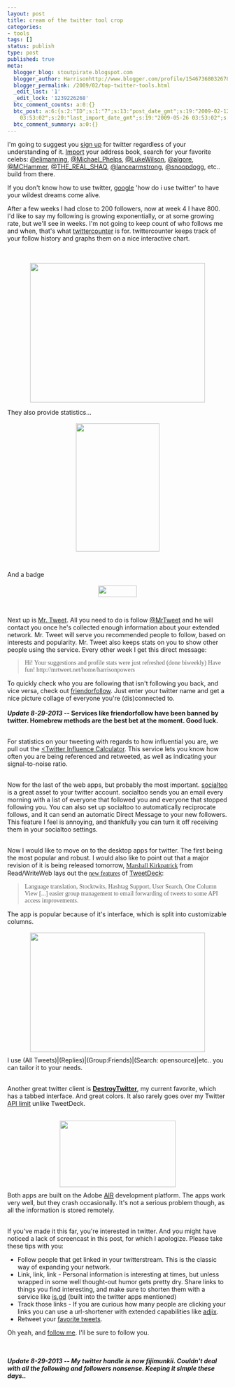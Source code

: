 ```yaml
---
layout: post
title: cream of the twitter tool crop
categories:
- tools
tags: []
status: publish
type: post
published: true
meta:
  blogger_blog: stoutpirate.blogspot.com
  blogger_author: Harrisonhttp://www.blogger.com/profile/15467368032678596376harrisonpowers@gmail.com
  blogger_permalink: /2009/02/top-twitter-tools.html
  _edit_last: '1'
  _edit_lock: '1239226268'
  btc_comment_counts: a:0:{}
  btc_post: a:6:{s:2:"ID";s:1:"7";s:13:"post_date_gmt";s:19:"2009-02-12 02:32:00";s:23:"initial_import_date_gmt";s:19:"2009-05-26
    03:53:02";s:20:"last_import_date_gmt";s:19:"2009-05-26 03:53:02";s:4:"hits";s:1:"0";s:6:"misses";s:1:"1";}
  btc_comment_summary: a:0:{}
---
```

I'm going to suggest you <a href="http://twitter.com/signup">sign up</a> for twitter regardless of your understanding of it. <a href="http://twitter.com/invitations?service=gmail"> Import</a> your address book, search for your favorite celebs: <a href="http://twitter.com/elimanning">@</a><a href="http://twitter.com/elimanning">elimanning</a>, <a href="http://twitter.com/michael_phelps">@Michael_Phelps</a>, <a href="http://twitter.com/lukewilson">@LukeWilson</a>, <a href="http://twitter.com/algore">@algore</a>, <a href="http://twitter.com/mchammer">@MCHammer</a>, <a href="http://twitter.com/the_real_shaq">@THE_REAL_SHAQ</a>, <a href="http://twitter.com/lancearmstrong">@lancearmstrong</a>,  <a href="http://twitter.com/snoopdogg">@snoopdogg</a>, etc.. build from there.

If you don't know how to use twitter, <a href="http://www.google.com/search?q=how+do+i+use+twitter&amp;ie=utf-8&amp;oe=utf-8&amp;aq=t&amp;rls=org.mozilla:en-US:official&amp;client=firefox-a">google</a> 'how do i use twitter' to have your wildest dreams come alive.

After a few weeks I had close to 200 followers, now at week 4 I have 800.  I'd like to say my following is growing exponentially, or at some growing rate, but we'll see in weeks.  I'm not going to keep count of who follows me and when, that's what <a href="http://twittercounter.com/">twittercounter</a> is for.  twittercounter keeps track of your follow history and graphs them on a nice interactive chart.

<br /><br /><img id="BLOGGER_PHOTO_ID_5301739367719031538" style="margin: 0px auto 10px; display: block; text-align: center; cursor: pointer; width: 400px; height: 319px;" src="http://3.bp.blogspot.com/_Orh7du7LmiU/SZOP3XiY0vI/AAAAAAAABlQ/QybQhGmHtXI/s400/twittercounter01.png" border="0" alt="" />

They also provide statistics...<br /><br />
<img id="BLOGGER_PHOTO_ID_5301739217478858306" style="margin: 0px auto 10px; display: block; text-align: center; cursor: pointer; width: 191px; height: 293px;" src="http://1.bp.blogspot.com/_Orh7du7LmiU/SZOPun2VtkI/AAAAAAAABlI/ZuyWNFmjVm0/s400/twittercounter02.png" border="0" alt="" /><br /><br />
And a badge<br /><br />
<img id="BLOGGER_PHOTO_ID_5301761068828375554" style="margin: 0px auto 10px; display: block; text-align: center; cursor: pointer; width: 88px; height: 26px;" src="http://2.bp.blogspot.com/_Orh7du7LmiU/SZOjmieCugI/AAAAAAAABlo/joIzPj-SBpo/s400/twittercounter03.png" border="0" alt="" />
<br /><br />
Next up is <a href="http://mrtweet.net/">Mr. Tweet</a>.  All you need to do is follow <a href="http://twitter.com/MrTweet">@MrTweet</a> and he will contact you once he's collected enough information about your extended network.  Mr. Tweet will serve you recommended people to follow, based on interests and popularity.  Mr. Tweet also keeps stats on you to show other people using the service.  Every other week I get this direct message:
<blockquote style="font-family: trebuchet ms;">Hi! Your suggestions and profile stats were just refreshed (done biweekly) Have fun! http://mrtweet.net/home/harrisonpowers</blockquote>
To quickly check who you are following that isn't following you back, and vice versa, check out <a href="http://friendorfollow.com/">friendorfollow</a>.  Just enter your twitter name and get a nice picture collage of everyone you're (dis)connected to.
<br /><br /><strong><i>Update 8-29-2013</i> -- Services like friendorfollow have been banned by twitter. Homebrew methods are the best bet at the moment. Good luck.</strong><br /><br />

For statistics on your tweeting with regards to how influential you are, we pull out the <a href="http://www.webanalyticsdemystified.com/twitter/index.asp?u=harrisonpowers#results"><Twitter Influence Calculator</span></a>.  This service lets you know how often you are being referenced and retweeted, as well as indicating your signal-to-noise ratio.<br /><br />

Now for the last of the web apps, but probably the most important. <a href="http://socialtoo.com/">socialtoo</a> is a great asset to your twitter account.  socialtoo sends you an email every morning with a list of everyone that followed you and everyone that stopped following you.  You can also set up socialtoo to automatically reciprocate follows, and it can send an automatic Direct Message to your new followers.  This feature I feel is annoying, and thankfully you can turn it off receiving them in your socialtoo settings.<br /><br />

Now I would like to move on to the desktop apps for twitter.  The first being the most popular and robust.  I would also like to point out that a major revision of it is being released tomorrow, <a style="font-family: trebuchet ms;" href="http://www.readwriteweb.com/about_marshall.php">Marshall Kirkpatrick</a> from Read/WriteWeb lays out the <a style="font-family: trebuchet ms;" href="http://www.readwriteweb.com/archives/new_tweetdeck_out_tomorrow.php">new features</a> of <a href="http://www.tweetdeck.com/beta">TweetDeck</a>:
<blockquote style="font-family: trebuchet ms;">Language translation, Stocktwits, Hashtag Support, User Search, One Column View [...] easier group management to email forwarding of tweets to some API access improvements.</blockquote>
The app is popular because of it's interface, which is split into customizable columns.
<br /><br /><img id="BLOGGER_PHOTO_ID_5301753676800741186" style="margin: 0px auto 10px; display: block; text-align: center; cursor: pointer; width: 400px; height: 273px;" src="http://3.bp.blogspot.com/_Orh7du7LmiU/SZOc4RBUT0I/AAAAAAAABlY/Hmm0cyn4Cog/s400/tweetdeck01.png" border="0" alt="" />I use (All Tweets)|(Replies)|(Group:Friends)|(Search: opensource)|etc.. you can tailor it to your needs.<br /><br />

Another great twitter client is <a style="font-weight: bold;" href="http://destroytoday.com/?p=Project&amp;id=DestroyTwitter">DestroyTwitter</a>, my current favorite, which has a tabbed interface.  And great colors.  It also rarely goes over my Twitter <a href="http://tweetdeck.posterous.com/what-does-rate-limit-exceeded">API limit</a> unlike TweetDeck.<br /><br />

<img id="BLOGGER_PHOTO_ID_5301757290791990482" style="margin: 0px auto 10px; display: block; text-align: center; cursor: pointer; width: 265px; height: 152px;" src="http://2.bp.blogspot.com/_Orh7du7LmiU/SZOgKoL-dNI/AAAAAAAABlg/c4zc_RRiaLI/s400/Picture+10.png" border="0" alt="" />Both apps are built on the Adobe <a href="http://www.adobe.com/products/air/">AIR</a> development platform.  The apps work very well, but they crash occasionally.  It's not a serious problem though, as all the information is stored remotely.<br /><br />

If you've made it this far, you're interested in twitter.  And you might have noticed a lack of screencast in this post, for which I apologize.  Please take these tips with you:
<ul>
	<li>Follow people that get linked in your twitterstream.  This is the classic way of expanding your network.</li>
	<li>Link, link, link - Personal information is interesting at times, but unless wrapped in some well thought-out humor gets pretty dry.  Share links to things you find interesting, and make sure to shorten them with a service like <a href="http://is.gd/">is.gd</a> (built into the twitter apps mentioned)</li>
	<li>Track those links - If you are curious how many people are clicking your links you can use a url-shortener with extended capabilities like <a href="http://adjix.com/">adjix</a>.</li>
	<li>Retweet your <a href="http://twitter.com/harrisonpowers/status/1190088307">favorite tweets</a>.</li>
</ul>
Oh yeah, and <a href="http://twitter.com/harrisonpowers">follow me</a>.  I'll be sure to follow you.

<br /><br /><strong><i>Update 8-29-2013 -- My twitter handle is now fijimunkii. Couldn't deal with all the following and followers nonsense. Keeping it simple these days..</i></strong>